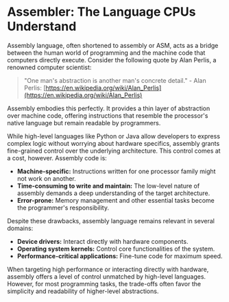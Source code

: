 # Assembler: The Language CPUs Understand

Assembly language, often shortened to assembly or ASM, acts as a bridge between the human world of programming and the machine code that computers directly execute. Consider the following quote by Alan Perlis, a renowned computer scientist:

> "One man's abstraction is another man's concrete detail." - Alan Perlis: [https://en.wikipedia.org/wiki/Alan_Perlis](https://en.wikipedia.org/wiki/Alan_Perlis)

Assembly embodies this perfectly. It provides a thin layer of abstraction over machine code, offering instructions that resemble the processor's native language but remain readable by programmers.

While high-level languages like Python or Java allow developers to express complex logic without worrying about hardware specifics, assembly grants fine-grained control over the underlying architecture. This control comes at a cost, however. Assembly code is:

-   **Machine-specific:** Instructions written for one processor family might not work on another.
-   **Time-consuming to write and maintain:** The low-level nature of assembly demands a deep understanding of the target architecture.
-   **Error-prone:** Memory management and other essential tasks become the programmer's responsibility.

Despite these drawbacks, assembly language remains relevant in several domains:

-   **Device drivers:** Interact directly with hardware components.
-   **Operating system kernels:** Control core functionalities of the system.
-   **Performance-critical applications:** Fine-tune code for maximum speed.

When targeting high performance or interacting directly with hardware, assembly offers a level of control unmatched by high-level languages. However, for most programming tasks, the trade-offs often favor the simplicity and readability of higher-level abstractions.
